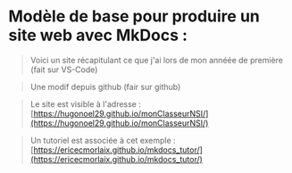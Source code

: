 # Modèle de base pour produire un site web avec MkDocs :

> Voici un site récapitulant ce que j'ai lors de mon annéée de première (fait sur VS-Code)

> Une modif depuis github (fair sur github)

> Le site est visible à l'adresse : [https://hugonoel29.github.io/monClasseurNSI/](https://hugonoel29.github.io/monClasseurNSI/)


> Un tutoriel est associée à cet exemple : [https://ericecmorlaix.github.io/mkdocs_tutor/](https://ericecmorlaix.github.io/mkdocs_tutor/)
